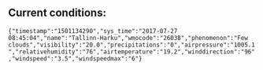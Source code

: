 ## Current conditions: 
 ``` {"timestamp":"1501134290","sys_time":"2017-07-27 08:45:04","name":"Tallinn-Harku","wmocode":"26038","phenomenon":"Few clouds","visibility":"20.0","precipitations":"0","airpressure":"1005.1","relativehumidity":"76","airtemperature":"19.2","winddirection":"96","windspeed":"3.5","windspeedmax":"6"} ```
